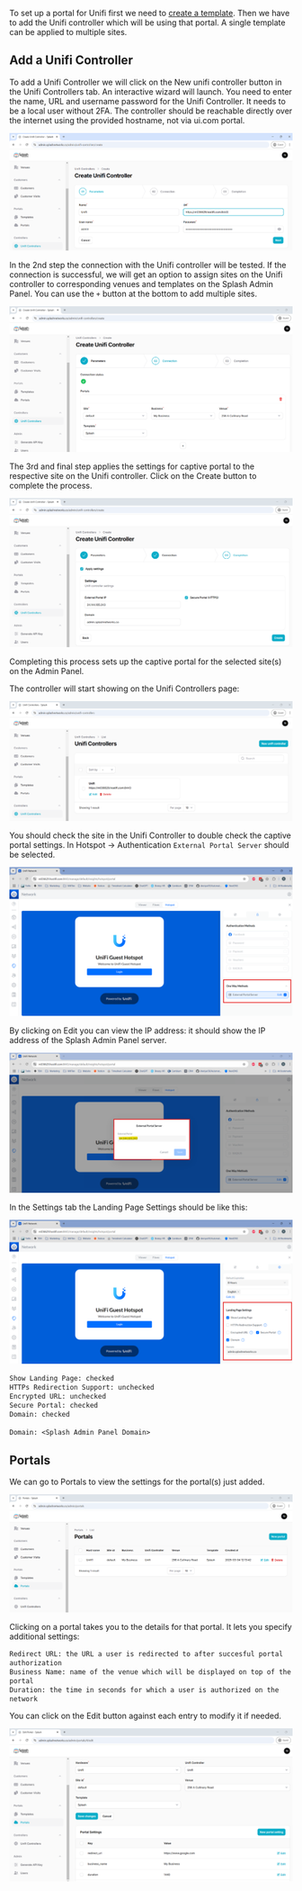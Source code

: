 To set up a portal for Unifi first we need to [create a template](../defining-templates.md). Then we have to add the Unifi controller which will be using that portal. A single template can be applied to multiple sites.

## Add a Unifi Controller

To add a Unifi Controller we will click on the New unifi controller button in the Unifi Controllers tab. An interactive wizard will launch. You need to enter the name, URL and username password for the Unifi Controller. It needs to be a local user without 2FA. The controller should be reachable directly over the internet using the provided hostname, not via ui.com portal.

![Unifi Wizard 1](../assets/images/unifi-wizard-1.png)

In the 2nd step the connection with the Unifi controller will be tested. If the connection is successful, we will get an option to assign sites on the Unifi controller to corresponding venues and templates on the Splash Admin Panel. You can use the `+` button at the bottom to add multiple sites.

![Unifi Wizard 2](../assets/images/unifi-wizard-2.png)

The 3rd and final step applies the settings for captive portal to the respective site on the Unifi controller. Click on the Create button to complete the process.

![Unifi Wizard 3](../assets/images/unifi-wizard-3.png)

Completing this process sets up the captive portal for the selected site(s) on the Admin Panel.

The controller will start showing on the Unifi Controllers page:

![Controller Added](../assets/images/controller-added.png)

You should check the site in the Unifi Controller to double check the captive portal settings. In Hotspot -> Authentication `External Portal Server` should be selected. 

![Unifi External Portal Server](../assets/images/unifi-external-portal-server.png)

By clicking on Edit you can view the IP address: it should show the IP address of the Splash Admin Panel server.

![Unifi Portal Server IP](../assets/images/unifi-portal-server-ip.png)

In the Settings tab the Landing Page Settings should be like this:

![Unifi Landing Page Settings](../assets/images/unifi-landing-page.png)

```
Show Landing Page: checked
HTTPs Redirection Support: unchecked
Encrypted URL: unchecked
Secure Portal: checked
Domain: checked

Domain: <Splash Admin Panel Domain>
```

## Portals

We can go to Portals to view the settings for the portal(s) just added.

![Unifi Portals](../assets/images/unifi-portals.png)

Clicking on a portal takes you to the details for that portal. It lets you specify additional settings:

```
Redirect URL: the URL a user is redirected to after succesful portal authorization
Business Name: name of the venue which will be displayed on top of the portal
Duration: the time in seconds for which a user is authorized on the network
```

You can click on the Edit button against each entry to modify it if needed.

![Unifi Portal Details](../assets/images/unifi-portal-details.png)